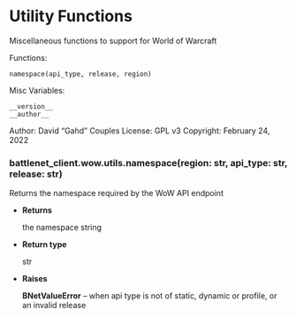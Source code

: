 # Utility Functions

Miscellaneous functions to support for World of Warcraft

Functions:

    namespace(api_type, release, region)

Misc Variables:

    __version__
    __author__

Author: David “Gahd” Couples
License: GPL v3
Copyright: February 24, 2022


### battlenet_client.wow.utils.namespace(region: str, api_type: str, release: str)
Returns the namespace required by the WoW API endpoint


* **Returns**

    the namespace string



* **Return type**

    str



* **Raises**

    **BNetValueError** – when api type is not of static, dynamic or profile, or an invalid release
